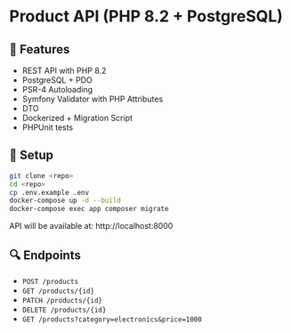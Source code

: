 # Product API (PHP 8.2 + PostgreSQL)

## 🧾 Features
- REST API with PHP 8.2
- PostgreSQL + PDO
- PSR-4 Autoloading
- Symfony Validator with PHP Attributes
- DTO
- Dockerized + Migration Script
- PHPUnit tests

## 🚀 Setup

```bash
git clone <repo>
cd <repo>
cp .env.example .env
docker-compose up -d --build
docker-compose exec app composer migrate
```

API will be available at: http://localhost:8000

## 🔍 Endpoints

- `POST /products`
- `GET /products/{id}`
- `PATCH /products/{id}`
- `DELETE /products/{id}`
- `GET /products?category=electronics&price=1000`
```